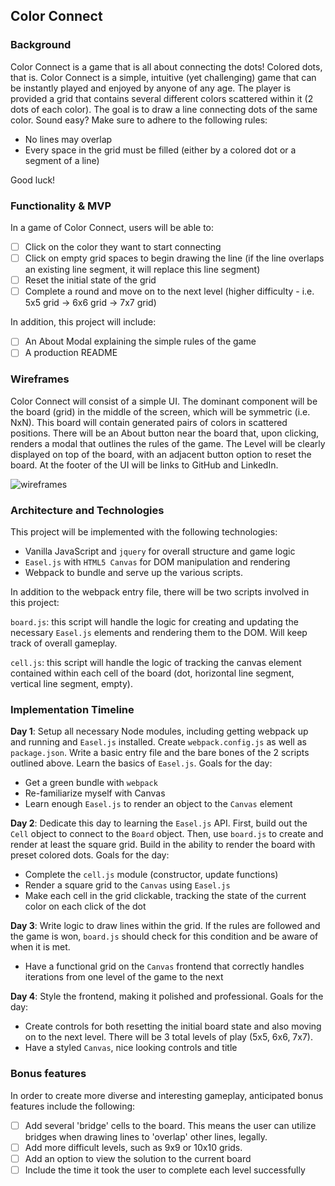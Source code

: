 ## Color Connect

### Background

Color Connect is a game that is all about connecting the dots! Colored dots, that is. Color Connect is a simple, intuitive (yet challenging) game that can be instantly played and enjoyed by anyone of any age. The player is provided a grid that contains several different colors scattered within it (2 dots of each color). The goal is to draw a line connecting dots of the same color. Sound easy? Make sure to adhere to the following rules:

- No lines may overlap
- Every space in the grid must be filled (either by a colored dot or a segment of a line)

Good luck!

### Functionality & MVP  

In a game of Color Connect, users will be able to:

- [ ] Click on the color they want to start connecting
- [ ] Click on empty grid spaces to begin drawing the line (if the line overlaps an existing line segment, it will replace this line segment)
- [ ] Reset the initial state of the grid
- [ ] Complete a round and move on to the next level (higher difficulty - i.e. 5x5 grid -> 6x6 grid -> 7x7 grid)

In addition, this project will include:

- [ ] An About Modal explaining the simple rules of the game
- [ ] A production README

### Wireframes

Color Connect will consist of a simple UI. The dominant component will be the board (grid) in the middle of the screen, which will be symmetric (i.e. NxN). This board will contain generated pairs of colors in scattered positions. There will be an About button near the board that, upon clicking, renders a modal that outlines the rules of the game. The Level will be clearly displayed on top of the board, with an adjacent button option to reset the board.
At the footer of the UI will be links to GitHub and LinkedIn.

![wireframes](https://github.com/msantam2/color-connect/blob/master/images/color_connect_wireframe.png)

### Architecture and Technologies

This project will be implemented with the following technologies:

- Vanilla JavaScript and `jquery` for overall structure and game logic
- `Easel.js` with `HTML5 Canvas` for DOM manipulation and rendering
- Webpack to bundle and serve up the various scripts.

In addition to the webpack entry file, there will be two scripts involved in this project:

`board.js`: this script will handle the logic for creating and updating the necessary `Easel.js` elements and rendering them to the DOM. Will keep track of overall gameplay.

`cell.js`: this script will handle the logic of tracking the canvas element contained within each cell of the board (dot, horizontal line segment, vertical line segment, empty).

### Implementation Timeline

**Day 1**: Setup all necessary Node modules, including getting webpack up and running and `Easel.js` installed.  Create `webpack.config.js` as well as `package.json`.  Write a basic entry file and the bare bones of the 2 scripts outlined above.  Learn the basics of `Easel.js`.  Goals for the day:

- Get a green bundle with `webpack`
- Re-familiarize myself with Canvas
- Learn enough `Easel.js` to render an object to the `Canvas` element

**Day 2**: Dedicate this day to learning the `Easel.js` API.  First, build out the `Cell` object to connect to the `Board` object.  Then, use `board.js` to create and render at least the square grid. Build in the ability to render the board with preset colored dots.  Goals for the day:

- Complete the `cell.js` module (constructor, update functions)
- Render a square grid to the `Canvas` using `Easel.js`
- Make each cell in the grid clickable, tracking the state of the current color on each click of the dot

**Day 3**:  Write logic to draw lines within the grid. If the rules are followed and the game is won, `board.js` should check for this condition and be aware of when it is met.

- Have a functional grid on the `Canvas` frontend that correctly handles iterations from one level of the game to the next

**Day 4**: Style the frontend, making it polished and professional.  Goals for the day:

- Create controls for both resetting the initial board state and also moving on to the next level. There will be 3 total levels of play (5x5, 6x6, 7x7).
- Have a styled `Canvas`, nice looking controls and title

### Bonus features

In order to create more diverse and interesting gameplay, anticipated bonus features include the following:

- [ ] Add several 'bridge' cells to the board. This means the user can utilize bridges when drawing lines to 'overlap' other lines, legally.
- [ ] Add more difficult levels, such as 9x9 or 10x10 grids.  
- [ ] Add an option to view the solution to the current board
- [ ] Include the time it took the user to complete each level successfully
